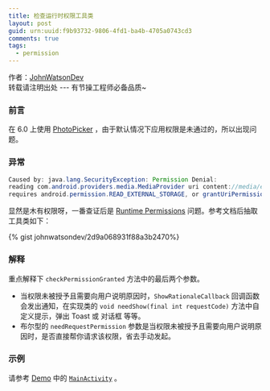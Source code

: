 ```yaml
---
title: 检查运行时权限工具类
layout: post
guid: urn:uuid:f9b93732-9806-4fd1-ba4b-4705a0743cd3
comments: true
tags:
  - permission
---
```


作者：[JohnWatsonDev](http://www.johnwatsondev.com)  
转载请注明出处 --- 有节操工程师必备品质~

### 前言
在 6.0 上使用 [PhotoPicker](https://github.com/donglua/PhotoPicker) ，由于默认情况下应用权限是未通过的，所以出现问题。  

### 异常
```java
Caused by: java.lang.SecurityException: Permission Denial:  
reading com.android.providers.media.MediaProvider uri content://media/external/images/media  
requires android.permission.READ_EXTERNAL_STORAGE, or grantUriPermission()
```

显然是木有权限呀，一番查证后是 [Runtime Permissions](http://developer.android.com/training/permissions/requesting.html) 问题。参考文档后抽取工具类如下：

{% gist johnwatsondev/2d9a068931f88a3b2470%}

### 解释

重点解释下 `checkPermissionGranted` 方法中的最后两个参数。  
+ 当权限未被授予且需要向用户说明原因时，`ShowRationaleCallback` 回调函数会发出通知，在实现类的 `void needShow(final int requestCode)` 方法中自定义提示，弹出 Toast 或 对话框 等等。  
+ 布尔型的 `needRequestPermission` 参数是当权限未被授予且需要向用户说明原因时，是否直接帮你请求该权限，省去手动发起。

### 示例
请参考 [Demo](https://github.com/johnwatsondev/PhotoPicker.git) 中的 [`MainActivity`](https://github.com/johnwatsondev/PhotoPicker/blob/master/photopickerdemo/src/main/java/me/iwf/PhotoPickerDemo/MainActivity.java) 。
